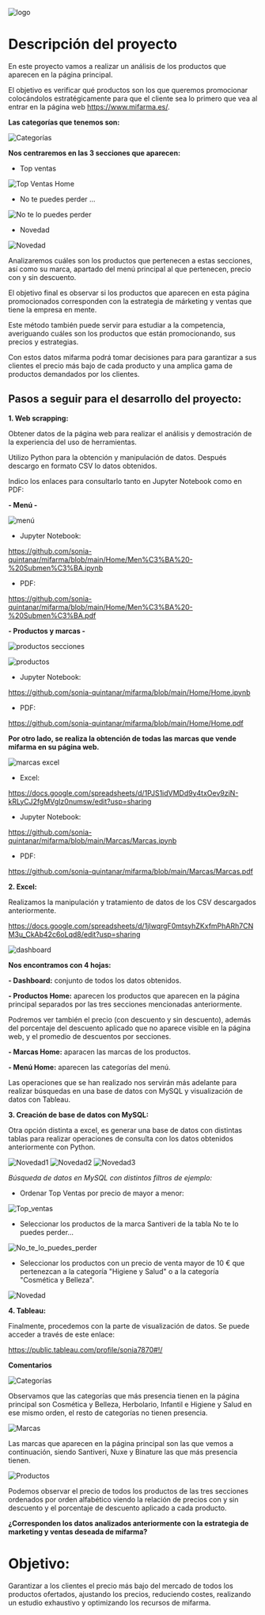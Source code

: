 ![logo](https://github.com/sonia-quintanar/mifarma/blob/main/Im%C3%A1genes%20Home/logo.png)

# Descripción del proyecto

En este proyecto vamos a realizar un análisis de los productos que aparecen en la página principal. 

El objetivo es verificar qué productos son los que queremos promocionar colocándolos estratégicamente para que el cliente sea lo primero que vea al entrar en la página web https://www.mifarma.es/.


**Las categorías que tenemos son:**

![Categorías](https://github.com/sonia-quintanar/mifarma/blob/main/Im%C3%A1genes%20Home/Men%C3%BA.png)


**Nos centraremos en las 3 secciones que aparecen:**


- Top ventas

![Top Ventas Home](https://github.com/sonia-quintanar/mifarma/blob/main/Im%C3%A1genes%20Home/Top%20Ventas.png)

- No te puedes perder ...

![No te lo puedes perder](https://github.com/sonia-quintanar/mifarma/blob/main/Im%C3%A1genes%20Home/No%20te%20puedes%20perder.png)

- Novedad

![Novedad](https://github.com/sonia-quintanar/mifarma/blob/main/Im%C3%A1genes%20Home/Novedad.png)


Analizaremos cuáles son los productos que pertenecen a estas secciones, así como su marca, apartado del menú principal al que pertenecen, precio con y sin descuento. 

El objetivo final es observar si los productos que aparecen en esta página promocionados corresponden con la estrategia de márketing y ventas que tiene la empresa en mente.

Este método también puede servir para estudiar a la competencia, averiguando cuáles son los productos que  están promocionando, sus precios y estrategias. 

Con estos datos mifarma podrá tomar decisiones para para garantizar a sus clientes el precio más bajo de cada producto y una amplica gama de productos demandados por los clientes.


## Pasos a seguir para el desarrollo del proyecto:


**1. Web scrapping:**

Obtener datos de la página web para realizar el análisis y demostración de la experiencia del uso de herramientas. 

Utilizo Python para la obtención y manipulación de datos. Después descargo en formato CSV lo datos obtenidos. 

Indico los enlaces para consultarlo tanto en Jupyter Notebook como en PDF:

 **- Menú -**

![menú](https://github.com/sonia-quintanar/mifarma/blob/main/Home/men%C3%BA%20python.png)


- Jupyter Notebook:

https://github.com/sonia-quintanar/mifarma/blob/main/Home/Men%C3%BA%20-%20Submen%C3%BA.ipynb

- PDF:

https://github.com/sonia-quintanar/mifarma/blob/main/Home/Men%C3%BA%20-%20Submen%C3%BA.pdf




**- Productos y marcas -**

![productos secciones](https://github.com/sonia-quintanar/mifarma/blob/main/Home/productos%20por%20secciones.png)


![productos](https://github.com/sonia-quintanar/mifarma/blob/main/Home/productos.png)


   - Jupyter Notebook:

https://github.com/sonia-quintanar/mifarma/blob/main/Home/Home.ipynb

   - PDF:

https://github.com/sonia-quintanar/mifarma/blob/main/Home/Home.pdf



**Por otro lado, se realiza la obtención de todas las marcas que vende mifarma en su página web.**

![marcas excel](https://github.com/sonia-quintanar/mifarma/blob/main/Home/marcas%20excel.png)



   - Excel:

https://docs.google.com/spreadsheets/d/1PJS1idVMDd9y4txOev9ziN-kRLyCJ2fgMVgIz0numsw/edit?usp=sharing

   - Jupyter Notebook:

https://github.com/sonia-quintanar/mifarma/blob/main/Marcas/Marcas.ipynb

   - PDF:

https://github.com/sonia-quintanar/mifarma/blob/main/Marcas/Marcas.pdf





**2. Excel:**

Realizamos la manipulación y tratamiento de datos de los CSV descargados anteriormente.

https://docs.google.com/spreadsheets/d/1jIwqrgF0mtsyhZKxfmPhARh7CNM3u_CkAb42c6oLqd8/edit?usp=sharing

![dashboard](https://github.com/sonia-quintanar/mifarma/blob/main/Home/dashboard%20excel.png)



**Nos encontramos con 4 hojas:**

 **- Dashboard:** conjunto de todos los datos obtenidos.

 **- Productos Home:** aparecen los productos que aparecen en la página principal separados por las tres secciones mencionadas anteriormente. 
 
 Podremos ver también el precio (con descuento y sin descuento), además del porcentaje del descuento aplicado que no aparece visible en la página web, y el promedio de descuentos por secciones.

 **- Marcas Home:** aparacen las marcas de los productos.

 **- Menú Home:** aparecen las categorías del menú.

Las operaciones que se han realizado nos servirán más adelante para realizar búsquedas en una base de datos con MySQL y visualización de datos con Tableau.




**3. Creación de base de datos con MySQL:**

Otra opción distinta a excel, es generar una base de datos con distintas tablas para realizar operaciones de consulta con los datos obtenidos anteriormente con Python.

![Novedad1](https://github.com/sonia-quintanar/mifarma/blob/main/MySQL/Novedad1.png)
![Novedad2](https://github.com/sonia-quintanar/mifarma/blob/main/MySQL/Novedad2.png)
![Novedad3](https://github.com/sonia-quintanar/mifarma/blob/main/MySQL/Novedad3.png)




*Búsqueda de datos en MySQL con distintos filtros de ejemplo:*

   - Ordenar Top Ventas por precio de mayor a menor:

![Top_ventas](https://github.com/sonia-quintanar/mifarma/blob/main/MySQL/Top%20Ventas%20-%20Odenar%20por%20precio%20desc%20sin%20dto.png)

   - Seleccionar los productos de la marca Santiveri de la tabla No te lo puedes perder...

![No_te_lo_puedes_perder](https://github.com/sonia-quintanar/mifarma/blob/main/MySQL/No%20te%20lo%20puedes%20perder%20-%20seleccionar%20productos%20marca%20Santiveri.png)


   - Seleccionar los productos con un precio de venta mayor de 10 € que pertenezcan a la categoría "Higiene y Salud" o a la categoría "Cosmética y Belleza".

![Novedad](https://github.com/sonia-quintanar/mifarma/blob/main/MySQL/Novedad.png)


**4. Tableau:**

Finalmente, procedemos con la parte de visualización de datos. Se puede acceder a través de este enlace:

https://public.tableau.com/profile/sonia7870#!/


**Comentarios**

![Categorías](https://github.com/sonia-quintanar/mifarma/blob/main/Tableau/Categor%C3%ADas.png)


Observamos que las categorías que más presencia tienen en la página principal son Cosmética y Belleza, Herbolario, Infantil e Higiene y Salud en ese mismo orden, el resto de categorías no tienen presencia.

![Marcas](https://github.com/sonia-quintanar/mifarma/blob/main/Tableau/Marcas.png)

Las marcas que aparecen en la página principal son las que vemos a continuación, siendo Santiveri, Nuxe y Binature las que más presencia tienen.

![Productos](https://github.com/sonia-quintanar/mifarma/blob/main/Tableau/Productos.png)

Podemos observar el precio de todos los productos de las tres secciones ordenados por orden alfabético viendo la relación de precios con y sin descuento y el porcentaje de descuento aplicado a cada producto.




**¿Corresponden los datos analizados anteriormente con la estrategia de marketing y ventas deseada de mifarma?**

# Objetivo: 

Garantizar a los clientes el precio más bajo del mercado de todos los productos ofertados, ajustando los precios, reduciendo costes, realizando un estudio exhaustivo y optimizando los recursos de mifarma. 


